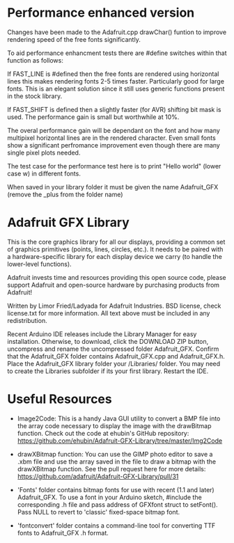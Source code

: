 # Performance enhanced version

Changes have been made to the Adafruit.cpp drawChar() funtion to improve rendering speed of the free fonts significantly.

To aid performance enhancment tests there are #define switches within that function as follows:

If FAST_LINE is #defined then the free fonts are rendered using horizontal lines this makes rendering fonts 2-5 times faster. Particularly good for large fonts.
This is an elegant solution since it still uses generic functions present in the stock library.

If FAST_SHIFT is defined then a slightly faster (for AVR) shifting bit mask is used. The performance gain is small but worthwhile at 10%.

The overal performance gain will be dependant on the font and how many multipixel horizontal lines are in the rendered character. Even small fonts show a significant perfromance improvement even though there are many single pixel plots needed.

The test case for the performance test here is to print "Hello world" (lower case w) in different fonts. 

When saved in your library folder it must be given the name Adafruit_GFX (remove the _plus from the folder name)

# Adafruit GFX Library

This is the core graphics library for all our displays, providing a common set of graphics primitives (points, lines, circles, etc.). It needs to be paired with a hardware-specific library for each display device we carry (to handle the lower-level functions).

Adafruit invests time and resources providing this open source code, please support Adafruit and open-source hardware by purchasing products from Adafruit!

Written by Limor Fried/Ladyada for Adafruit Industries.
BSD license, check license.txt for more information.
All text above must be included in any redistribution.

Recent Arduino IDE releases include the Library Manager for easy installation. Otherwise, to download, click the DOWNLOAD ZIP button, uncompress and rename the uncompressed folder Adafruit_GFX. Confirm that the Adafruit_GFX folder contains Adafruit_GFX.cpp and Adafruit_GFX.h. Place the Adafruit_GFX library folder your <arduinosketchfolder>/Libraries/ folder. You may need to create the Libraries subfolder if its your first library. Restart the IDE.

# Useful Resources

- Image2Code: This is a handy Java GUI utility to convert a BMP file into the array code necessary to display the image with the drawBitmap function. Check out the code at ehubin's GitHub repository: https://github.com/ehubin/Adafruit-GFX-Library/tree/master/Img2Code

- drawXBitmap function: You can use the GIMP photo editor to save a .xbm file and use the array saved in the file to draw a bitmap with the drawXBitmap function. See the pull request here for more details: https://github.com/adafruit/Adafruit-GFX-Library/pull/31

- 'Fonts' folder contains bitmap fonts for use with recent (1.1 and later) Adafruit_GFX. To use a font in your Arduino sketch, #include the corresponding .h file and pass address of GFXfont struct to setFont(). Pass NULL to revert to 'classic' fixed-space bitmap font.

- 'fontconvert' folder contains a command-line tool for converting TTF fonts to Adafruit_GFX .h format.
